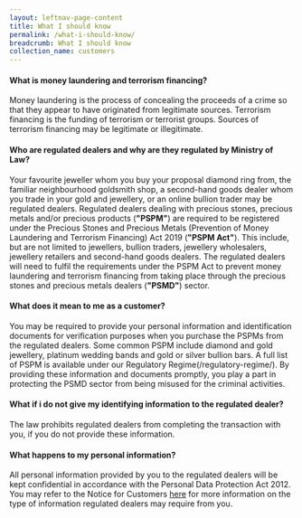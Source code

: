 ```yaml
---
layout: leftnav-page-content
title: What I should know
permalink: /what-i-should-know/
breadcrumb: What I should know
collection_name: customers
---
```


#### What is money laundering and terrorism financing?
Money laundering is the process of concealing the proceeds of a crime so that they appear to have originated from legitimate sources. Terrorism financing is the funding of terrorism or terrorist groups. Sources of terrorism financing may be legitimate or illegitimate.

#### Who are regulated dealers and why are they regulated by Ministry of Law?
Your favourite jeweller whom you buy your proposal diamond ring from, the familiar neighbourhood goldsmith shop, a second-hand goods dealer whom you trade in your gold and jewellery, or an online bullion trader may be regulated dealers.
Regulated dealers dealing with precious stones, precious metals and/or precious products (**"PSPM"**) are required to be registered under the Precious Stones and Precious Metals (Prevention of Money Laundering and Terrorism Financing) Act 2019 (**"PSPM Act"**). This include, but are not limited to jewellers, bullion traders, jewellery wholesalers, jewellery retailers and second-hand goods dealers. The regulated dealers will need to fulfil the requirements under the PSPM Act to prevent money laundering and terrorism financing from taking place through the precious stones and precious metals dealers (**"PSMD"**) sector.

#### What does it mean to me as a customer?
You may be required to provide your personal information and identification documents for verification purposes when you purchase the PSPMs from the regulated dealers. Some common PSPM include diamond and gold jewellery, platinum wedding bands and gold or silver bullion bars. A full list of PSPM is available under our Regulatory Regime(/regulatory-regime/). By providing these information and documents promptly, you play a part in protecting the PSMD sector from being misused for the criminal activities.  

#### What if i do not give my identifying information to the regulated dealer?
The law prohibits regulated dealers from completing the transaction with you, if you do not provide these information. 

#### What happens to my personal information?
All personal information provided by you to the regulated dealers will be kept confidential in accordance with the Personal Data Protection Act 2012. You may refer to the Notice for Customers [here](/notice-for-customers/) for more information on the type of information regulated dealers may require from you.

